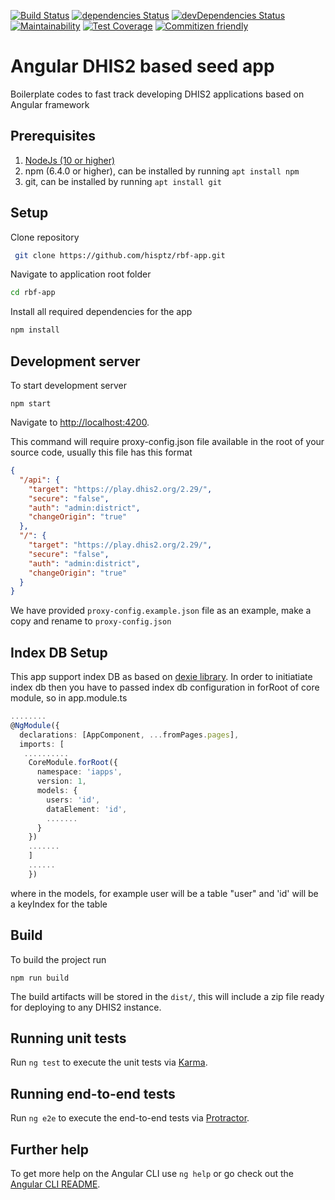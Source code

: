 [![Build Status](https://travis-ci.org/hisptz/rbf-app.svg?branch=master)](https://travis-ci.org/hisptz/rbf-app)
[![dependencies Status](https://david-dm.org/hisptz/rbf-app/status.svg)](https://david-dm.org/hisptz/rbf-app)
[![devDependencies Status](https://david-dm.org/hisptz/rbf-app/dev-status.svg)](https://david-dm.org/hisptz/rbf-app?type=dev)
[![Maintainability](https://api.codeclimate.com/v1/badges/dbe97dbdfbd55344c38f/maintainability)](https://codeclimate.com/github/hisptz/rbf-app/maintainability)
[![Test Coverage](https://api.codeclimate.com/v1/badges/dbe97dbdfbd55344c38f/test_coverage)](https://codeclimate.com/github/hisptz/rbf-app/test_coverage)
[![Commitizen friendly](https://img.shields.io/badge/commitizen-friendly-brightgreen.svg)](http://commitizen.github.io/cz-cli/)

# Angular DHIS2 based seed app

Boilerplate codes to fast track developing DHIS2 applications based on Angular framework

## Prerequisites

1. [NodeJs (10 or higher)](https://nodejs.org)
2. npm (6.4.0 or higher), can be installed by running `apt install npm`
3. git, can be installed by running `apt install git`

## Setup

Clone repository

```bash
 git clone https://github.com/hisptz/rbf-app.git
```

Navigate to application root folder

```bash
cd rbf-app
```

Install all required dependencies for the app

```bash
npm install
```

## Development server

To start development server

`npm start`

Navigate to [http://localhost:4200](http://localhost:4200).

This command will require proxy-config.json file available in the root of your source code, usually this file has this format

```json
{
  "/api": {
    "target": "https://play.dhis2.org/2.29/",
    "secure": "false",
    "auth": "admin:district",
    "changeOrigin": "true"
  },
  "/": {
    "target": "https://play.dhis2.org/2.29/",
    "secure": "false",
    "auth": "admin:district",
    "changeOrigin": "true"
  }
}
```

We have provided `proxy-config.example.json` file as an example, make a copy and rename to `proxy-config.json`

## Index DB Setup

This app support index DB as based on [dexie library](https://dexie.org/). In order to initiatiate index db then you have to passed index db configuration in forRoot of core module, so in app.module.ts

```ts
........
@NgModule({
  declarations: [AppComponent, ...fromPages.pages],
  imports: [
   ..........
    CoreModule.forRoot({
      namespace: 'iapps',
      version: 1,
      models: {
        users: 'id',
        dataElement: 'id',
        .......
      }
    })
    .......
    ]
    ......
    })
```

where in the models, for example user will be a table "user" and 'id' will be a keyIndex for the table

## Build

To build the project run

`npm run build`

The build artifacts will be stored in the `dist/`, this will include a zip file ready for deploying to any DHIS2 instance.

## Running unit tests

Run `ng test` to execute the unit tests via [Karma](https://karma-runner.github.io).

## Running end-to-end tests

Run `ng e2e` to execute the end-to-end tests via [Protractor](http://www.protractortest.org/).

## Further help

To get more help on the Angular CLI use `ng help` or go check out the [Angular CLI README](https://github.com/angular/angular-cli/blob/master/README.md).
